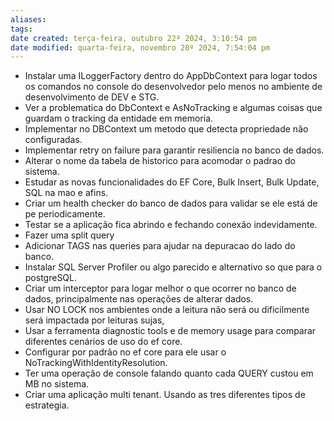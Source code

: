 ```yaml
---
aliases: 
tags: 
date created: terça-feira, outubro 22º 2024, 3:10:54 pm
date modified: quarta-feira, novembro 20º 2024, 7:54:04 pm
---
```

- Instalar uma ILoggerFactory dentro do AppDbContext para logar todos os comandos no console do desenvolvedor pelo menos no ambiente de desenvolvimento de DEV e STG.
- Ver a problematica do DbContext e AsNoTracking e algumas coisas que guardam o tracking da entidade em memoria.
- Implementar no DBContext um metodo que detecta propriedade não configuradas.
- Implementar retry on failure para garantir resiliencia no banco de dados.
- Alterar o nome da tabela de historico para acomodar o padrao do sistema.
- Estudar as novas funcionalidades do EF Core, Bulk Insert, Bulk Update, SQL na mao e afins.
- Criar um health checker do banco de dados para validar se ele está de pe periodicamente.
- Testar se a aplicação fica abrindo e fechando conexão indevidamente.
- Fazer uma split query
- Adicionar TAGS nas queries para ajudar na depuracao do lado do banco.
- Instalar SQL Server Profiler ou algo parecido e alternativo so que para o postgreSQL.
- Criar um interceptor para logar melhor o que ocorrer no banco de dados, principalmente nas operações de alterar dados.
- Usar NO LOCK nos ambientes onde a leitura não será ou dificilmente será impactada por leituras sujas,
- Usar a ferramenta diagnostic tools e de memory usage para comparar diferentes cenários de uso do ef core.
- Configurar por padrão no ef core para ele usar o NoTrackingWithIdentityResolution.
- Ter uma operação de console falando quanto cada QUERY custou em MB no sistema.
- Criar uma aplicação multi tenant. Usando as tres diferentes tipos de estrategia.
